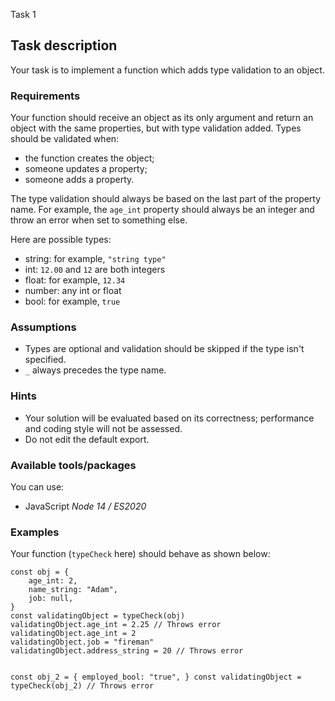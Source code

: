 <div id="task" class="UntypedBox__Wrapper-sc-4e7tnk-0 guoFBE Floater-sc-vcx7dh-0 khmGRt help-tour-task-description"><div id="task_description" class="Tabs__Wrapper-sc-1wbc56k-0 kRDQfm LeftColumn__StyledTab-sc-1ldymr9-1"><div class="Tabs__Head-sc-1wbc56k-1 bmWoCA"><div data-test-id="tab" class="Tab__Wrapper-sc-1d03zop-0 jpGfqi"><div class="Tab__NameWrapper-sc-1d03zop-1 icEVbs"><p aria-level="2" role="heading" class="text__P-sc-1rm5cia-1 bpxvAV specificity-increaser text__BasicText-sc-1rm5cia-4 fNSOxE">Task 1</p></div></div><div class="UntypedBox__Wrapper-sc-4e7tnk-0 fesEaE Tabs__WidgetsWrapper-sc-1wbc56k-2 fGJxFp"><div data-help="task-variants-wrapper" class="UntypedBox__Wrapper-sc-4e7tnk-0 ekvrbw"></div></div></div><div class="Tabs__Body-sc-1wbc56k-3 geyIRl"><div class="UntypedBox__Wrapper-sc-4e7tnk-0 gnBbdH Floater-sc-vcx7dh-0 khmGRt TaskDescription__ThemedBox-sc-7m9k5q-0"><div class="TaskDescription__ContentContainer-sc-7m9k5q-6 hlglqI"><div id="standard_task_description" class="TaskDescription__StandardTaskDescription-sc-7m9k5q-3 crhSKM protected standard-task-description"><h2 class="mod-hidden">Task description</h2><div class="TaskDescription__TaskContentWrapper-sc-7m9k5q-2 kXuBGO task-description-content"><p>Your task is to implement a function which adds type validation to an object.</p>
<h3>Requirements</h3>
<p>Your function should receive an object as its only argument and return an object with the same properties, but with type validation added.
Types should be validated when:</p>
<ul>
<li>the function creates the object;</li>
<li>someone updates a property;</li>
<li>someone adds a property.</li>
</ul>
<p>The type validation should always be based on the last part of the property name. For example, the <code>age_int</code> property should always be an integer and throw an error when set to something else.</p>
<p>Here are possible types:</p>
<ul>
<li>string: for example, <code>"string type"</code></li>
<li>int: <code>12.00</code> and <code>12</code> are both integers</li>
<li>float: for example, <code>12.34</code></li>
<li>number: any int or float</li>
<li>bool: for example, <code>true</code></li>
</ul>
<h3>Assumptions</h3>
<ul>
<li>Types are optional and validation should be skipped if the type isn't specified.</li>
<li><code>_</code> always precedes the type name.</li>
</ul>
<h3>Hints</h3>
<ul>
<li>Your solution will be evaluated based on its correctness; performance and coding style will not be assessed.</li>
<li>Do not edit the default export.</li>
</ul>
<h3>Available tools/packages</h3>
<p>You can use:</p>
<ul>
<li>JavaScript <em>Node 14 / ES2020</em></li>
</ul>
<h3>Examples</h3>
<p>Your function (<code>typeCheck</code> here) should behave as shown below:</p>
<pre><code class="language-js">const obj = {
    age_int: 2,
    name_string: "Adam",
    job: null,
}
const validatingObject = typeCheck(obj)
validatingObject.age_int = 2.25 // Throws error
validatingObject.age_int = 2
validatingObject.job = "fireman"
validatingObject.address_string = 20 // Throws error

const obj_2 = {
    employed_bool: "true",
}
const validatingObject = typeCheck(obj_2) // Throws error
</code></pre></div></div></div></div></div></div><div id="test_cases_area" class="UntypedBox__Wrapper-sc-4e7tnk-0 ekvrbw"></div></div>

